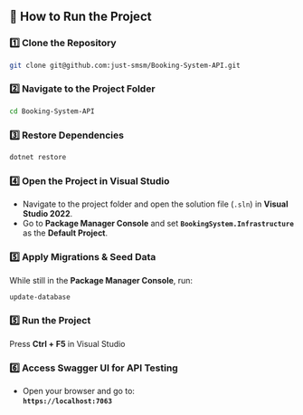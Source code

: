 ## 🚀 How to Run the Project

### 1️⃣ Clone the Repository
```sh
git clone git@github.com:just-smsm/Booking-System-API.git
```

### 2️⃣ Navigate to the Project Folder
```sh
cd Booking-System-API
```

### 3️⃣ Restore Dependencies
```sh
dotnet restore
```

### 4️⃣ Open the Project in Visual Studio  
- Navigate to the project folder and open the solution file (`.sln`) in **Visual Studio 2022**.  
- Go to **Package Manager Console** and set **`BookingSystem.Infrastructure`** as the **Default Project**.

### 5️⃣ Apply Migrations & Seed Data  
While still in the **Package Manager Console**, run:
```sh
update-database
```

### 5️⃣ Run the Project  
Press **Ctrl + F5** in Visual Studio

### 6️⃣ Access Swagger UI for API Testing
- Open your browser and go to:  
  **`https://localhost:7063`**
